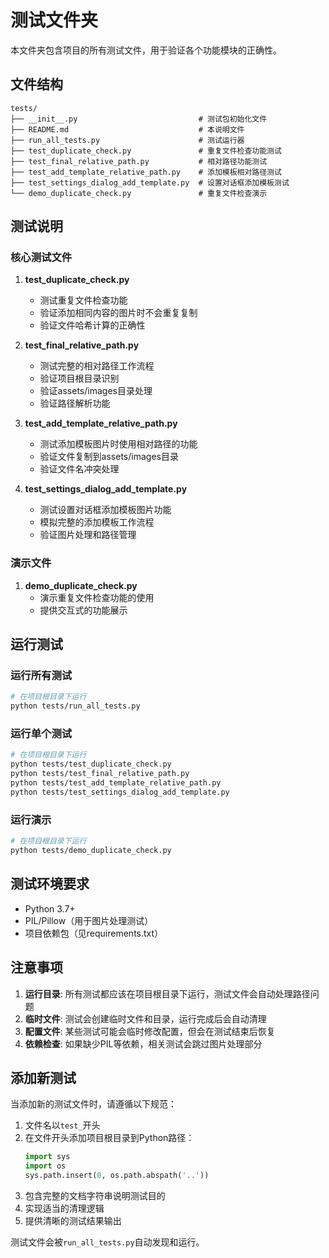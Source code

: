 # 测试文件夹

本文件夹包含项目的所有测试文件，用于验证各个功能模块的正确性。

## 文件结构

```
tests/
├── __init__.py                           # 测试包初始化文件
├── README.md                             # 本说明文件
├── run_all_tests.py                      # 测试运行器
├── test_duplicate_check.py               # 重复文件检查功能测试
├── test_final_relative_path.py           # 相对路径功能测试
├── test_add_template_relative_path.py    # 添加模板相对路径测试
├── test_settings_dialog_add_template.py  # 设置对话框添加模板测试
└── demo_duplicate_check.py               # 重复文件检查演示
```

## 测试说明

### 核心测试文件

1. **test_duplicate_check.py**
   - 测试重复文件检查功能
   - 验证添加相同内容的图片时不会重复复制
   - 验证文件哈希计算的正确性

2. **test_final_relative_path.py**
   - 测试完整的相对路径工作流程
   - 验证项目根目录识别
   - 验证assets/images目录处理
   - 验证路径解析功能

3. **test_add_template_relative_path.py**
   - 测试添加模板图片时使用相对路径的功能
   - 验证文件复制到assets/images目录
   - 验证文件名冲突处理

4. **test_settings_dialog_add_template.py**
   - 测试设置对话框添加模板图片功能
   - 模拟完整的添加模板工作流程
   - 验证图片处理和路径管理

### 演示文件

1. **demo_duplicate_check.py**
   - 演示重复文件检查功能的使用
   - 提供交互式的功能展示

## 运行测试

### 运行所有测试

```bash
# 在项目根目录下运行
python tests/run_all_tests.py
```

### 运行单个测试

```bash
# 在项目根目录下运行
python tests/test_duplicate_check.py
python tests/test_final_relative_path.py
python tests/test_add_template_relative_path.py
python tests/test_settings_dialog_add_template.py
```

### 运行演示

```bash
# 在项目根目录下运行
python tests/demo_duplicate_check.py
```

## 测试环境要求

- Python 3.7+
- PIL/Pillow（用于图片处理测试）
- 项目依赖包（见requirements.txt）

## 注意事项

1. **运行目录**: 所有测试都应该在项目根目录下运行，测试文件会自动处理路径问题
2. **临时文件**: 测试会创建临时文件和目录，运行完成后会自动清理
3. **配置文件**: 某些测试可能会临时修改配置，但会在测试结束后恢复
4. **依赖检查**: 如果缺少PIL等依赖，相关测试会跳过图片处理部分

## 添加新测试

当添加新的测试文件时，请遵循以下规范：

1. 文件名以`test_`开头
2. 在文件开头添加项目根目录到Python路径：
   ```python
   import sys
   import os
   sys.path.insert(0, os.path.abspath('..'))
   ```
3. 包含完整的文档字符串说明测试目的
4. 实现适当的清理逻辑
5. 提供清晰的测试结果输出

测试文件会被`run_all_tests.py`自动发现和运行。
